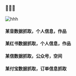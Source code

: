 ### 👋👋👋

<!--
**langgithub/langgithub** is a ✨ _special_ ✨ repository because its `README.md` (this file) appears on your GitHub profile.

Here are some ideas to get you started:

- 🔭 I’m currently working on ...
- 🌱 I’m currently learning ...
- 👯 I’m looking to collaborate on ...
- 🤔 I’m looking for help with ...
- 💬 Ask me about ...
- 📫 How to reach me: ...
- 😄 Pronouns: ...
- ⚡ Fun fact: ...
-->

![hhh](https://github.com/goswami-rahul/alien-invasion-game/blob/master/assets/demo.gif)

#### 某音数据抓取，个人信息，作品
#### 某红书数据抓取，个人信息，作品
#### 某信数据抓取，公众号，空间
#### 某付宝数据抓取，订单信息抓取
